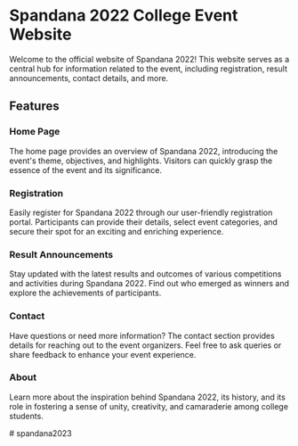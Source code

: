 # Spandana 2022 College Event Website

Welcome to the official website of Spandana 2022! This website serves as a central hub for information related to the event, including registration, result announcements, contact details, and more.

## Features

### Home Page

The home page provides an overview of Spandana 2022, introducing the event's theme, objectives, and highlights. Visitors can quickly grasp the essence of the event and its significance.

### Registration

Easily register for Spandana 2022 through our user-friendly registration portal. Participants can provide their details, select event categories, and secure their spot for an exciting and enriching experience.

### Result Announcements

Stay updated with the latest results and outcomes of various competitions and activities during Spandana 2022. Find out who emerged as winners and explore the achievements of participants.

### Contact

Have questions or need more information? The contact section provides details for reaching out to the event organizers. Feel free to ask queries or share feedback to enhance your event experience.

### About

Learn more about the inspiration behind Spandana 2022, its history, and its role in fostering a sense of unity, creativity, and camaraderie among college students.


#   s p a n d a n a 2 0 2 3  
 